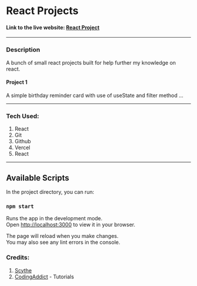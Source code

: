 # React Projects
#### Link to the live website: [React Project](https://react-projects-lovat-ten.vercel.app/ "React Projects live site")
___

### Description 
A bunch of small react projects built for help further my knowledge on react.
#### Project 1
A simple birthday reminder card with use of useState and  filter method ...
____


### Tech Used:
1. React
2. Git
3. Github
4. Vercel
5. React
   
___
## Available Scripts

In the project directory, you can run:

### `npm start`

Runs the app in the development mode.\
Open [http://localhost:3000](http://localhost:3000) to view it in your browser.

The page will reload when you make changes.\
You may also see any lint errors in the console.

### Credits: 
1. [Scythe](https://github.com/FatScythe "Abdullahi Fahm")
2. [CodingAddict](https://youtube.com/@CodingAddict "John Smilga") - Tutorials